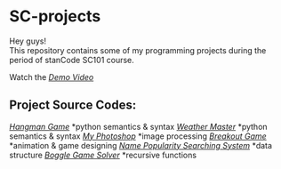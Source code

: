 # SC-projects
Hey guys!\
This repository contains some of my programming projects during the period of stanCode SC101 course.

Watch the *[Demo Video](https://drive.google.com/drive/folders/1Gi3bn9qPW_gR0ISyGzVPLd5Bztdvd7rF?fbclid=IwAR36BW3v_bHn-Idsh-0_ROSWLwrXOzoervZId25OOzH2LX4b6FCGDfULdDg)*

## Project Source Codes:
*[Hangman Game](https://github.com/chihyuchin/SC-projects/blob/main/SC-projects/hangman/hangman.py)*
  *python semantics & syntax
*[Weather Master](https://github.com/chihyuchin/SC-projects/blob/main/SC-projects/weather_master/weather_master.py)*
  *python semantics & syntax
*[My Photoshop](https://github.com/chihyuchin/SC-projects/blob/main/SC-projects/my_photoshop/stanCodoshop.py)*
  *image processing
*[Breakout Game](https://github.com/chihyuchin/SC-projects/blob/main/SC-projects/break_out_game/breakout.py)*
  *animation & game designing
*[Name Popularity Searching System](https://github.com/chihyuchin/SC-projects/blob/main/SC-projects/name_searching_system/babygraphics.py)*
  *data structure
*[Boggle Game Solver](https://github.com/chihyuchin/SC-projects/blob/main/SC-projects/boggle_game_solver/boggle.py)*
  *recursive functions
